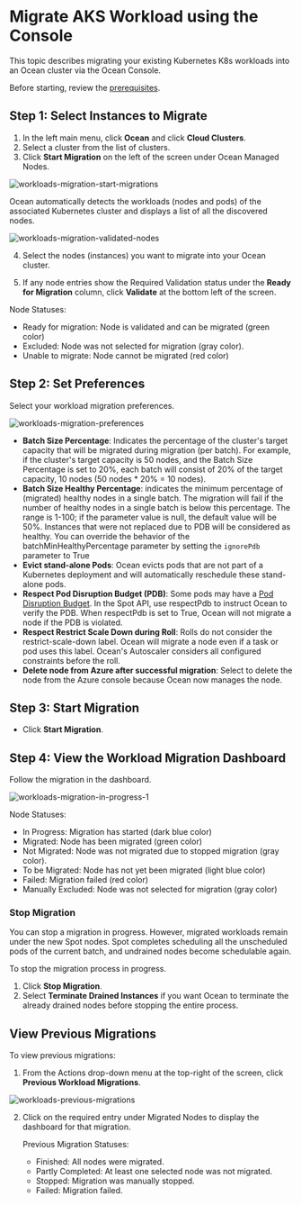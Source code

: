<meta name=“robots” content=“noindex”>

#  Migrate AKS Workload using the Console

This topic describes migrating your existing Kubernetes K8s workloads into an Ocean cluster via the Ocean Console.

Before starting, review the [prerequisites](https://docs.spot.io/ocean/tutorials/migrate-workload-aks?id=prerequisites).

##  Step 1: Select Instances to Migrate

1.  In the left main menu, click **Ocean** and click **Cloud Clusters**.
2.  Select a cluster from the list of clusters.
3.  Click **Start Migration** on the left of the screen under Ocean Managed Nodes. 

![workloads-migration-start-migrations](https://github.com/spotinst/help/assets/159915991/998bb5f0-cdd8-4461-bd66-224df9a28590)

Ocean automatically detects the workloads (nodes and pods) of the associated Kubernetes cluster and displays a list of all the discovered nodes.

![workloads-migration-validated-nodes](https://github.com/spotinst/help/assets/159915991/6163f354-2968-4df9-81ba-8df105d5c139)

4.  Select the nodes (instances) you want to migrate into your Ocean cluster.

5.  If any node entries show the Required Validation status under the **Ready for Migration** column, click **Validate** at the bottom left of the screen.

Node Statuses:

*   Ready for migration: Node is validated and can be migrated (green color)
*   Excluded: Node was not selected for migration (gray color).
*   Unable to migrate: Node cannot be migrated (red color)

##  Step 2: Set Preferences

Select your workload migration preferences.

![workloads-migration-preferences](https://github.com/spotinst/help/assets/159915991/5ba5714c-88f8-478b-9d56-9ad048d543b4)


*  **Batch Size Percentage**: Indicates the percentage of the cluster's target capacity that will be migrated during migration (per batch). For example, if the cluster's target capacity is 50 nodes, and the Batch Size Percentage is set to 20%, each batch will consist of 20% of the target capacity, 10 nodes (50 nodes * 20% = 10 nodes).   
*  **Batch Size Healthy Percentage**: indicates the minimum percentage of (migrated) healthy nodes in a single batch.
The migration will fail if the number of healthy nodes in a single batch is below this percentage. The range is 1-100; if the parameter value is null, the default value will be 50%. Instances that were not replaced due to PDB will be considered as healthy. 
  You can override the behavior of the batchMinHealthyPercentage parameter by setting the `ignorePdb` parameter to True 
*  **Evict stand-alone Pods**: Ocean evicts pods that are not part of a Kubernetes deployment and will automatically reschedule these stand-alone pods.
*  **Respect Pod Disruption Budget (PDB)**: Some pods may have a [Pod Disruption Budget](https://kubernetes.io/docs/concepts/workloads/pods/disruptions/#pod-disruption-budgets). In the Spot API, use respectPdb to instruct Ocean to verify the PDB. When respectPdb is set to True, Ocean will not migrate a node if the PDB is violated. 
*  **Respect Restrict Scale Down during Roll**: Rolls do not consider the restrict-scale-down label. Ocean will migrate a node even if a task or pod uses this label. Ocean's Autoscaler considers all configured constraints before the roll.
*  **Delete node from Azure after successful migration**: Select to delete the node from the Azure console because Ocean now manages the node.


##  Step 3: Start Migration

*  Click **Start Migration**.

##  Step 4: View the Workload Migration Dashboard

Follow the migration in the dashboard.

 ![workloads-migration-in-progress-1](https://github.com/spotinst/help/assets/159915991/39a08b4d-563a-4af4-b9dc-b11b382d5d58)

Node Statuses:

*  In Progress: Migration has started (dark blue color)
*  Migrated: Node has been migrated (green color)
*  Not Migrated: Node was not migrated due to stopped migration (gray color).
*  To be Migrated: Node has not yet been migrated (light blue color)
*  Failed: Migration failed (red color)
*  Manually Excluded: Node was not selected for migration (gray color)

###  Stop Migration

You can stop a migration in progress. However, migrated workloads remain under the new Spot nodes. Spot completes scheduling all the unscheduled pods of the current batch, and undrained nodes become schedulable again.

To stop the migration process in progress.

1.  Click **Stop Migration**.
2.  Select **Terminate Drained Instances** if you want Ocean to terminate the already drained nodes before stopping the entire process.

##  View Previous Migrations

To view previous migrations:

1.   From the Actions drop-down menu at the top-right of the screen, click **Previous Workload Migrations**.

 ![workloads-previous-migrations](https://github.com/spotinst/help/assets/159915991/3397a2bb-25e2-4e75-91b9-e1d5ae3d487d)

2.  Click on the required entry under Migrated Nodes to display the dashboard for that migration.

    Previous Migration Statuses:

    *  Finished: All nodes were migrated.
    *  Partly Completed: At least one selected node was not migrated.
    *  Stopped: Migration was manually stopped.
    *  Failed: Migration failed.


 

